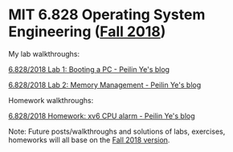 # MIT 6.828 Operating System Engineering ([Fall 2018](https://pdos.csail.mit.edu/6.828/2018/schedule.html))

My lab walkthroughs:

[6.828/2018 Lab 1: Booting a PC - Peilin Ye's blog](https://ypl.coffee/6-828-2018-lab1/)

[6.828/2018 Lab 2: Memory Management - Peilin Ye's blog](https://ypl.coffee/6-828-2018-lab2/)

Homework walkthroughs:

[6.828/2018 Homework: xv6 CPU alarm - Peilin Ye's blog](https://ypl.coffee/6-828-2018-hw-cpu-alarm/)

Note: Future posts/walkthroughs and solutions of labs, exercises, homeworks will all base on the [Fall 2018 version](https://pdos.csail.mit.edu/6.828/2018/schedule.html).
